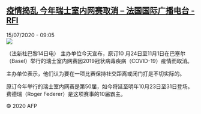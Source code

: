 <!--1594803307000-->
[疫情捣乱 今年瑞士室内网赛取消 – 法国国际广播电台 - RFI](http://www.rfi.fr//cn/contenu/20200715-%E7%96%AB%E6%83%85%E6%8D%A3%E4%B9%B1-%E4%BB%8A%E5%B9%B4%E7%91%9E%E5%A3%AB%E5%AE%A4%E5%86%85%E7%BD%91%E8%B5%9B%E5%8F%96%E6%B6%88)
------

<div>15/07/2020 - 09:05</div><img src="https://s.rfi.fr/media/display/a228367e-c673-11ea-8bc6-005056a964fe/w:310/p:16x9/spo0001b.200715150504.jpg"><div class="t-content__body u-clearfix"><div class="m-interstitial"></div><p>（法新社巴黎14日电）    主办单位今天宣布，原订10 月24日至11月1日在巴塞尔（Basel）举行的瑞士室内网赛因2019冠状病毒疾病（COVID-19）疫情而取消。</p><p>    主办单位表示，他们认为要在一项比赛保持社交距离或闭门打是不切实际的。</p><p>    原订今年举行的瑞士室内网赛是第50届，如今将延至明年10月23日至31日登场。费德瑞（Roger Federer）是这项赛事的10届霸主。</p><p class="t-copyright">© 2020 AFP</p>        </div>
